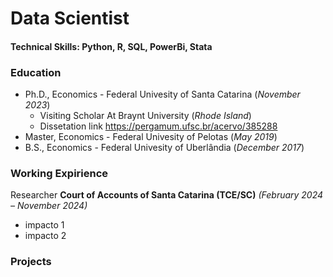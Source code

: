 # Data Scientist

#### Technical Skills: Python, R, SQL, PowerBi, Stata

### Education
- Ph.D., Economics - Federal Univesity of Santa Catarina (*November 2023*) 
    - Visiting Scholar At Braynt University (*Rhode Island*)
    - Dissetation link https://pergamum.ufsc.br/acervo/385288
- Master, Economics - Federal Univesity of Pelotas (*May 2019*)
- B.S., Economics - Federal Univesity of Uberlândia (*December 2017*)

### Working Expirience
Researcher **Court of Accounts of Santa Catarina  (TCE/SC)** *(February 2024 – November 2024)* 
- impacto 1
- impacto 2


### Projects